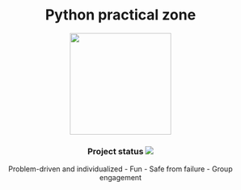 <h1 align="center"> Python practical zone </h1>

<p align="center">
  <img src="https://upload.wikimedia.org/wikipedia/commons/thumb/c/c3/Python-logo-notext.svg/2000px-Python-logo-notext.svg.png" width="200" height="200"/>
</p>

<h3 align="center">Project status <img src="https://travis-ci.org/ajilraju/python-practical-zone.svg?branch=master"/></h3>

<p align="center">
    Problem-driven and individualized - 
    Fun -
    Safe from failure -
    Group engagement 
</p>
